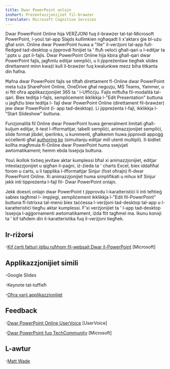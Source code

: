 ```yaml
---
title: Dwar PowerPoint onlajn
inshort: Preżentazzjonijiet fil-brawżer
translator: Microsoft Cognitive Services
---
```


Dwar PowerPoint Online hija VERŻJONI fuq il-brawżer tal-tal-Microsoft PowerPoint,
l-you\ tal-app Slajds kullimkien ngħaqadt li x'aktarx ġie bl-użu għal snin.
Online dwar PowerPoint huwa a \"lite\" il-verżjoni tal-app full-fledged tad-desktop
u jipprovdi ħinijiet ta ' ftuħ veloċi għall-qari u l-editjar ta '.pptx u .ppt
il-fajls. Dwar PowerPoint Online hija kbira għall-qari dwar PowerPoint fajls, jagħmlu
editjar sempliċi, u li jippreżentaw tiegħek slides direttament minn kważi kull
il-brawżer fuq kwalunkwe mezz biha titkanta din ħafna.

Ħafna dwar PowerPoint fajls se tiftaħ direttament fl-Online dwar PowerPoint meta tuża
SharePoint Online, OneDrive għal negozju, MS Teams, Yammer, u xi ftit
oħra applikazzjonijiet 365 ta ' l-Uffiċċju. Fajls miftuħa fil-modalità tal-qari. Biex teditja l-fajls,
sempliċement ikklikkja l-\"Edit Presentation\" buttuna u jagħżlu biex teditja l-
fajl dwar PowerPoint Online (direttament fil-brawżer) jew dwar PowerPoint (l-
app tad-desktop). Li jippreżenta l-fajl, ikklikkja l-\"Start Slideshow\" buttuna.

Funzjonalità fil Online dwar PowerPoint huwa ġeneralment limitati għall-kuljum
editjar, it-test l-ifformattjar, tabelli sempliċi, animazzjonijiet sempliċi, slide format
jibdel, iperlinks, u kummenti, għalkemm huwa jipprovdi appoġġ eċċellenti
għal [authoring ko](http://icsh.pt/CoAuthoring) (simultanju editjar mill
utenti multipli). Il-bidliet kollha magħmula fl-Online dwar PowerPoint huma ssejvjati
awtomatikament; hemm ebda Issejvja buttuna.

You\ ikollok tixtieq jevitaw aktar kumplessi bħal xi animazzjonijiet, editjar
intestazzjonijiet u qigħan il-paġni, iż-żieda ta ' charts Excel, biex iddaħħal forom u ċarts,
u li tapplika l-ifformattjar Sinjur (fost oħrajn) fl-dwar PowerPoint Online. Xi
animazzjonijiet huma simplifikati u mhux kif Sinjur jekk inti tippreżenta l-fajl fil-
Dwar PowerPoint onlajn.

Jekk doesn\ onlajn dwar PowerPoint t jipprovdu l-karatteristiċi li inti teħtieġ sabiex tagħmel l-
impjiegi, sempliċement ikklikkja l-\"Edit fil-PowerPoint\" buttuna fl-Istrixxa tal-menù biex
taċċessa l-verżjoni tad-desktop tal-app u l-karatteristiċi tiegħu aktar kumplessi.
F'xi verżjonijiet ta ' l-app tad-desktop Issejvja l-aġġornamenti awtomatikament, iżda ftit tagħmel
ma. Ikunu konxji ta ' kif taħdem din il-karatteristika fuq il-verżjoni tiegħek.

Ir-riżorsi
---------

-[Kif ċerti fatturi jġibu ruħhom fil-websajt
    Dwar il-PowerPoint](https://support.office.com/en-us/article/How-certain-features-behave-in-web-based-PowerPoint-A931F0C8-1305-4428-8F7C-9CFA00EF28C5)
    \[Microsoft\]

Applikazzjonijiet simili
--------------------

-Google Slides

-Keynote tat-tuffieħ

-[Oħra varji
    applikazzjonijiet](https://en.wikipedia.org/wiki/Presentation_program)

Feedback
---------

-[Dwar PowerPoint Online UserVoice](https://powerpoint.uservoice.com/forums/270149-powerpoint-online)
    \[UserVoice\]

-[Dwar PowerPoint fuq TechCommunity](https://techcommunity.microsoft.com/t5/PowerPoint-Office-Mix/ct-p/PowerPoint)
    \[Microsoft\]

L-awtur
---------

-[Matt Wade](https://www.linkedin.com/in/thatmattwade/)


